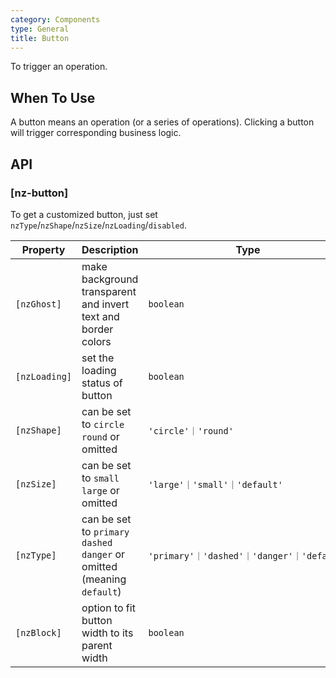 ```yaml
---
category: Components
type: General
title: Button
---
```


To trigger an operation.

## When To Use

A button means an operation (or a series of operations). Clicking a button will trigger corresponding business logic.

## API

### [nz-button]

To get a customized button, just set `nzType`/`nzShape`/`nzSize`/`nzLoading`/`disabled`.

| Property | Description | Type | Default |
| -------- | ----------- | ---- | ------- |
| `[nzGhost]` | make background transparent and invert text and border colors | `boolean` | `false` |
| `[nzLoading]` | set the loading status of button | `boolean` | `false` |
| `[nzShape]` | can be set to `circle` `round` or omitted | `'circle'｜'round'` | - |
| `[nzSize]` | can be set to `small` `large` or omitted | `'large'｜'small'｜'default'` | `'default'` |
| `[nzType]` | can be set to `primary` `dashed` `danger` or omitted (meaning `default`) | `'primary'｜'dashed'｜'danger'｜'default'` | `'default'` |
| `[nzBlock]` | option to fit button width to its parent width | `boolean` | `false` |
